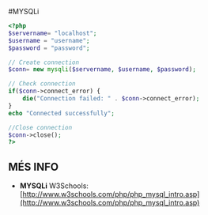 <!-- notoc -->

#MYSQLi

```php
<?php
$servername= "localhost";
$username = "username";
$password = "password";

// Create connection
$conn= new mysqli($servername, $username, $password);

// Check connection
if($conn->connect_error) {
	die("Connection failed: " . $conn->connect_error);
}
echo "Connected successfully";

//Close connection
$conn->close();
?>
```

## MÉS INFO

* **MYSQLi** W3Schools: [http://www.w3schools.com/php/php_mysql_intro.asp](http://www.w3schools.com/php/php_mysql_intro.asp)


